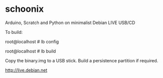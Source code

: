 schoonix
========

Arduino, Scratch and Python on minimalist Debian LIVE USB/CD

To build:

root@localhost # lb config

root@localhost # lb build

Copy the binary.img to a USB stick. Build a persistence partition if required.

http://live.debian.net
